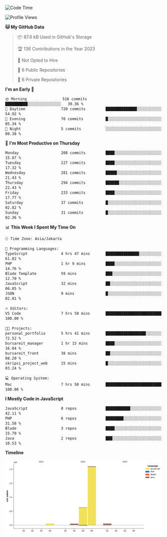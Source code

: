 <!--START_SECTION:waka-->
![Code Time](http://img.shields.io/badge/Code%20Time-62%20hrs%2015%20mins-blue)

![Profile Views](http://img.shields.io/badge/Profile%20Views-0-blue)

**🐱 My GitHub Data** 

> 📦 87.6 kB Used in GitHub's Storage 
 > 
> 🏆 136 Contributions in the Year 2023
 > 
> 🚫 Not Opted to Hire
 > 
> 📜 6 Public Repositories 
 > 
> 🔑 6 Private Repositories 
 > 
**I'm an Early 🐤** 

```text
🌞 Morning                516 commits         ██████████░░░░░░░░░░░░░░░   39.36 % 
🌆 Daytime                720 commits         ██████████████░░░░░░░░░░░   54.92 % 
🌃 Evening                70 commits          █░░░░░░░░░░░░░░░░░░░░░░░░   05.34 % 
🌙 Night                  5 commits           ░░░░░░░░░░░░░░░░░░░░░░░░░   00.38 % 
```
📅 **I'm Most Productive on Thursday** 

```text
Monday                   208 commits         ████░░░░░░░░░░░░░░░░░░░░░   15.87 % 
Tuesday                  227 commits         ████░░░░░░░░░░░░░░░░░░░░░   17.32 % 
Wednesday                281 commits         █████░░░░░░░░░░░░░░░░░░░░   21.43 % 
Thursday                 294 commits         ██████░░░░░░░░░░░░░░░░░░░   22.43 % 
Friday                   233 commits         ████░░░░░░░░░░░░░░░░░░░░░   17.77 % 
Saturday                 37 commits          █░░░░░░░░░░░░░░░░░░░░░░░░   02.82 % 
Sunday                   31 commits          █░░░░░░░░░░░░░░░░░░░░░░░░   02.36 % 
```


📊 **This Week I Spent My Time On** 

```text
🕑︎ Time Zone: Asia/Jakarta

💬 Programming Languages: 
TypeScript               4 hrs 47 mins       ███████████████░░░░░░░░░░   61.02 % 
PHP                      1 hr 9 mins         ████░░░░░░░░░░░░░░░░░░░░░   14.76 % 
Blade Template           59 mins             ███░░░░░░░░░░░░░░░░░░░░░░   12.70 % 
JavaScript               32 mins             ██░░░░░░░░░░░░░░░░░░░░░░░   06.85 % 
JSON                     9 mins              █░░░░░░░░░░░░░░░░░░░░░░░░   02.01 % 

🔥 Editors: 
VS Code                  7 hrs 50 mins       █████████████████████████   100.00 % 

🐱‍💻 Projects: 
personal_portfolio       5 hrs 41 mins       ██████████████████░░░░░░░   72.52 % 
bursareit_manager        1 hr 15 mins        ████░░░░░░░░░░░░░░░░░░░░░   16.04 % 
bursareit_front          38 mins             ██░░░░░░░░░░░░░░░░░░░░░░░   08.20 % 
skripsi_project_web      15 mins             █░░░░░░░░░░░░░░░░░░░░░░░░   03.24 % 

💻 Operating System: 
Mac                      7 hrs 50 mins       █████████████████████████   100.00 % 
```

**I Mostly Code in JavaScript** 

```text
JavaScript               8 repos             ███████████░░░░░░░░░░░░░░   42.11 % 
PHP                      6 repos             ████████░░░░░░░░░░░░░░░░░   31.58 % 
Blade                    3 repos             ████░░░░░░░░░░░░░░░░░░░░░   15.79 % 
Java                     2 repos             ███░░░░░░░░░░░░░░░░░░░░░░   10.53 % 
```



**Timeline**

![Lines of Code chart](https://raw.githubusercontent.com/brstreet2/brstreet2/main/assets/bar_graph.png)


<!--END_SECTION:waka-->
